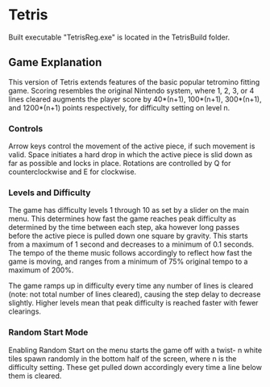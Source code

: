 # Tetris

Built executable "TetrisReg.exe" is located in the TetrisBuild folder.

## Game Explanation
This version of Tetris extends features of the basic popular tetromino fitting game. Scoring resembles the original Nintendo system, where 1, 2, 3, or 4 lines cleared augments the player score by 40*(n+1), 100*(n+1), 300*(n+1), and 1200*(n+1) points respectively, for difficulty setting on level n.

### Controls
Arrow keys control the movement of the active piece, if such movement is valid. Space initiates a hard drop in which the active piece is slid down as far as possible and locks in place. Rotations are controlled by Q for counterclockwise and E for clockwise.

### Levels and Difficulty
The game has difficulty levels 1 through 10 as set by a slider on the main menu. This determines how fast the game reaches peak difficulty as determined by the time between each step, aka however long passes before the active piece is pulled down one square by gravity. This starts from a maximum of 1 second and decreases to a minimum of 0.1 seconds. The tempo of the theme music follows accordingly to reflect how fast the game is moving, and ranges from a minimum of 75% original tempo to a maximum of 200%.

The game ramps up in difficulty every time any number of lines is cleared (note: not total number of lines cleared), causing the step delay to decrease slightly. Higher levels mean that peak difficulty is reached faster with fewer clearings.

### Random Start Mode
Enabling Random Start on the menu starts the game off with a twist- n white tiles spawn randomly in the bottom half of the screen, where n is the difficulty setting. These get pulled down accordingly every time a line below them is cleared.